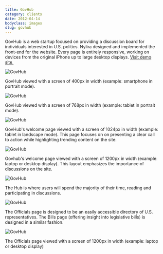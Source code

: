 ```yaml
---
title: GovHub
category: clients
date: 2012-04-14
bodyclass: images
slug: govhub
---
```


GovHub is a web startup focused on providing a discussion board for individuals interested in U.S. politics. Nylira designed and implemented the front-end for the website. Every page is entirely responsive, working on devices from the original iPhone up to large desktop displays. [Visit demo site.](http://projects.nylira.com/govhub/out)

<div class="figure">
  <img src="../assets/images/projects/govhub-07.png" alt="GovHub" />
  <div class="figcaption">
    <p>GovHub viewed with a screen of 400px in width (example: smartphone in portrait mode).</p>
  </div>
</div>

<div class="figure">
  <img src="../assets/images/projects/govhub-06.png" alt="GovHub" />
  <div class="figcaption">
    <p>GovHub viewed with a screen of 768px in width (example: tablet in portrait mode).</p>
  </div>
</div>

<div class="figure">
  <img src="../assets/images/projects/govhub-01.png" alt="GovHub" />
  <div class="figcaption">
    <p>GovHub's welcome page viewed with a screen of 1024px in width (example: tablet in landscape mode). This page focuses on on presenting a clear call to action while highlighting trending content on the site.</p>
  </div>
</div>

<div class="figure">
  <img src="../assets/images/projects/govhub-02.png" alt="GovHub" />
  <div class="figcaption">
    <p>Govhub's welcome page viewed with a screen of 1200px in width (example: laptop or desktop display). This layout emphasizes the importance of discussions on the site.</p>
  </div>
</div>

<div class="figure">
  <img src="../assets/images/projects/govhub-03.png" alt="GovHub" />
  <div class="figcaption">
    <p>The Hub is where users will spend the majority of their time, reading and participating in discussions.</p>
  </div>
</div>

<div class="figure">
  <img src="../assets/images/projects/govhub-04.png" alt="GovHub" />
  <div class="figcaption">
    <p>The Officials page is designed to be an easily accessible directory of U.S. representatives. The Bills page (offering insight into legislative bills) is designed in a similar fashion.</p>
  </div>
</div>

<div class="figure">
  <img src="../assets/images/projects/govhub-05.png" alt="GovHub" />
  <div class="figcaption">
    <p>The Officials page viewed with a screen of 1200px in width (example: laptop or desktop display)</p>
  </div>
</div>


